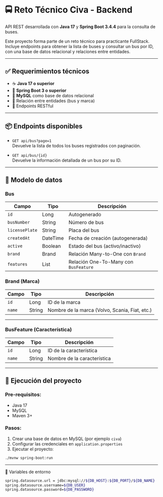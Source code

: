 # 🚍 Reto Técnico Civa - Backend

API REST desarrollada con **Java 17** y **Spring Boot 3.4.4** para la consulta de buses.

Este proyecto forma parte de un reto técnico para practicante FullStack. Incluye endpoints para obtener la lista de buses y consultar un bus por ID, con una base de datos relacional y relaciones entre entidades.

---

## ✅ Requerimientos técnicos

- ☕ **Java 17 o superior**
- 🌱 **Spring Boot 3 o superior**
- 🐬 **MySQL** como base de datos relacional
- 🧱 Relación entre entidades (bus y marca)
- 🔗 Endpoints RESTful

---

## 📦 Endpoints disponibles

- `GET api/bus?page=1`  
  Devuelve la lista de todos los buses registrados con paginación.

- `GET api/bus/{id}`  
  Devuelve la información detallada de un bus por su ID.

---

## 🧾 Modelo de datos

### Bus

| Campo          | Tipo     | Descripción                           |
| -------------- | -------- | ------------------------------------- |
| `id`           | Long     | Autogenerado                          |
| `busNumber`    | String   | Número de bus                         |
| `licensePlate` | String   | Placa del bus                         |
| `createdAt`    | DateTime | Fecha de creación (autogenerada)      |
| `active`       | Boolean  | Estado del bus (activo/inactivo)      |
| `brand`        | Brand    | Relación Many-to-One con `Brand`      |
| `features`     | List     | Relación One-To-Many con `BusFeature` |

### Brand (Marca)

| Campo  | Tipo   | Descripción                                    |
| ------ | ------ | ---------------------------------------------- |
| `id`   | Long   | ID de la marca                                 |
| `name` | String | Nombre de la marca (Volvo, Scania, Fiat, etc.) |

---

### BusFeature (Característica)

| Campo  | Tipo   | Descripción                 |
| ------ | ------ | --------------------------- |
| `id`   | Long   | ID de la característica     |
| `name` | String | Nombre de la característica |

---

## 🚀 Ejecución del proyecto

### Pre-requisitos:

- Java 17
- MySQL
- Maven 3+

### Pasos:

1. Crear una base de datos en MySQL (por ejemplo `civa`)
2. Configurar las credenciales en `application.properties`
3. Ejecutar el proyecto:

```bash
./mvnw spring-boot:run
```

---

🔧 Variables de entorno

```bash
spring.datasource.url = jdbc:mysql://${DB_HOST}:${DB_PORT}/${DB_NAME}
spring.datasource.username=${DB_USER}
spring.datasource.password=${DB_PASSWORD}
```
